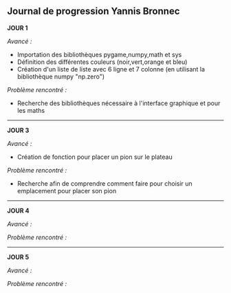 ## Journal de progression Yannis Bronnec

**JOUR 1**

_Avancé :_

- Importation des bibliothèques pygame,numpy,math et sys
- Définition des différentes couleurs (noir,vert,orange et bleu)
- Création d'un liste de liste avec 6 ligne et 7 colonne (en utilisant la bibliothèque numpy "np.zero")

_Problème rencontré :_

- Recherche des bibliothèques nécessaire à l'interface graphique et pour les maths

_____________________________________________________________________________________________________________________________________________________________

**JOUR 3**

_Avancé :_

- Création de fonction pour placer un pion sur le plateau


_Problème rencontré :_

- Recherche afin de comprendre comment faire pour choisir un emplacement pour placer son pion

_____________________________________________________________________________________________________________________________________________________________

**JOUR 4**

_Avancé :_



_Problème rencontré :_

_____________________________________________________________________________________________________________________________________________________________

**JOUR 5**

_Avancé :_



_Problème rencontré :_

